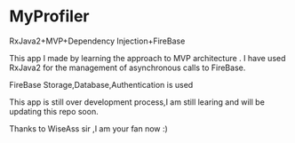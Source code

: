 # MyProfiler
RxJava2+MVP+Dependency Injection+FireBase

This app I made by learning the approach to MVP architecture .
I have used RxJava2 for the management of asynchronous calls to FireBase.

FireBase Storage,Database,Authentication is used

This app is still over development process,I am still learing and will be updating this repo soon.


Thanks to WiseAss sir ,I am your fan now :)
